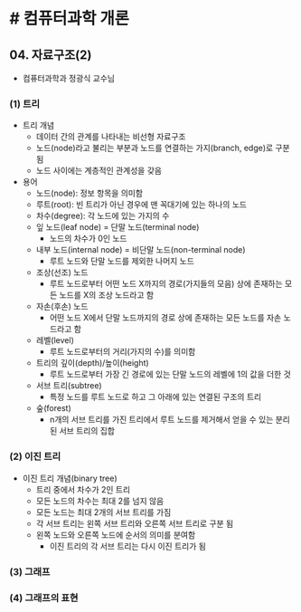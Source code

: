 # # 컴퓨터과학 개론

## 04. 자료구조(2)

- 컴퓨터과학과 정광식 교수님

### (1) 트리

- 트리 개념
    - 데이터 간의 관계를 나타내는 비선형 자료구조
    - 노드(node)라고 불리는 부분과 노드를 연결하는 가지(branch, edge)로 구분됨
    - 노드 사이에는 계층적인 관계성을 갖음
- 용어
    - 노드(node): 정보 항목을 의미함
    - 루트(root): 빈 트리가 아닌 경우에 맨 꼭대기에 있는 하나의 노드
    - 차수(degree): 각 노드에 있는 가지의 수
    - 잎 노드(leaf node) = 단말 노드(terminal node)
        - 노드의 차수가 0인 노드
    - 내부 노드(internal node) = 비단말 노드(non-terminal node)
        - 루트 노드와 단말 노드를 제외한 나머지 노드
    - 조상(선조) 노드
        - 루트 노드로부터 어떤 노드 X까지의 경로(가지들의 모음) 상에 존재하는 모든 노드를 X의 조상 노드라고 함
    - 자손(후손) 노드
        - 어떤 노드 X에서 단말 노드까지의 경로 상에 존재하는 모든 노드를 자손 노드라고 함
    - 레벨(level)
        - 루트 노드로부터의 거리(가지의 수)를 의미함
    - 트리의 깊이(depth)/높이(height)
        - 루트 노드로부터 가장 긴 경로에 있는 단말 노드의 레벨에 1의 값을 더한 것
    - 서브 트리(subtree)
        - 특정 노드를 루트 노드로 하고 그 아래에 있는 연결된 구조의 트리
    - 숲(forest)
        - n개의 서브 트리를 가진 트리에서 루트 노드를 제거해서 얻을 수 있는 분리된 서브 트리의 집합

### (2) 이진 트리

- 이진 트리 개념(binary tree)
    - 트리 중에서 차수가 2인 트리
    - 모든 노드의 차수는 최대 2를 넘지 않음
    - 모든 노드는 최대 2개의 서브 트리를 가짐
    - 각 서브 트리는 왼쪽 서브 트리와 오른쪽 서브 트리로 구분 됨
    - 왼쪽 노드와 오른쪽 노드에 순서의 의미를 분여함
        - 이진 트리의 각 서브 트리는 다시 이진 트리가 됨

### (3) 그래프

### (4) 그래프의 표현
